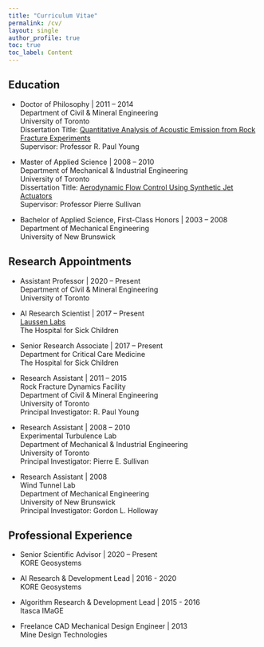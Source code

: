 ```yaml
---
title: "Curriculum Vitae"
permalink: /cv/
layout: single
author_profile: true
toc: true
toc_label: Content
---
```


## Education
- Doctor of Philosophy | 2011 – 2014\
    Department of Civil & Mineral Engineering\
    University of Toronto\
    Dissertation Title: [Quantitative Analysis of Acoustic Emission from Rock Fracture Experiments](https://tspace.library.utoronto.ca/handle/1807/69294)\
    Supervisor: Professor R. Paul Young 
    
- Master of Applied Science | 2008 – 2010\
    Department of Mechanical & Industrial Engineering\
    University of Toronto\
    Dissertation Title: [Aerodynamic Flow Control Using Synthetic Jet Actuators](https://tspace.library.utoronto.ca/handle/1807/25715)\
    Supervisor: Professor Pierre Sullivan
    
- Bachelor of Applied Science, First-Class Honors | 2003 – 2008\
    Department of Mechanical Engineering\
    University of New Brunswick
    
## Research Appointments
- Assistant Professor | 2020 – Present\
    Department of Civil & Mineral Engineering\
    University of Toronto
    
- AI Research Scientist | 2017 – Present\
    [Laussen Labs](https://laussenlabs.ca/)\
    The Hospital for Sick Children
    
- Senior Research Associate | 2017 – Present\
    Department for Critical Care Medicine\
    The Hospital for Sick Children
    
- Research Assistant | 2011 – 2015\
    Rock Fracture Dynamics Facility\
    Department of Civil & Mineral Engineering\
    University of Toronto\
    Principal Investigator: R. Paul Young
    
- Research Assistant | 2008 – 2010\
    Experimental Turbulence Lab\
    Department of Mechanical & Industrial Engineering\
    University of Toronto\
    Principal Investigator: Pierre E. Sullivan
    
- Research Assistant | 2008\
    Wind Tunnel Lab\
    Department of Mechanical Engineering\
    University of New Brunswick\
    Principal Investigator: Gordon L. Holloway

## Professional Experience
- Senior Scientific Advisor | 2020 – Present\
    KORE Geosystems
    
- AI Research & Development Lead | 2016 - 2020\
    KORE Geosystems
    
- Algorithm Research & Development Lead | 2015 - 2016\
    Itasca IMaGE

- Freelance CAD Mechanical Design Engineer | 2013\
    Mine Design Technologies
    

    
    
    
    
    

    

